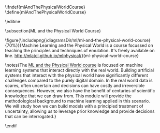 \ifndef{mlAndThePhysicalWorldCourse}
\define{mlAndThePhysicalWorldCourse}

\editme

\subsection{ML and the Physical World Course}


\figure{\includepng{\diagramsDir/ml/ml-and-the-physical-world-course}{70%}}{Machine Learning and the Physical World is a course focussed on teaching the principles and techniques of emulation. It's freely available on line. <http://mlatcl.github.io/mlphysical/>}{ml-physical-world-course}

\notes{The [ML and the Physical World course](http://mlatcl.github.io/mlphysical/) is focused on machine learning systems that interact directly with the real world. Building artificial systems that interact with the physical world have significantly different challenges compared to the purely digital domain. In the real world data is scares, often uncertain and decisions can have costly and irreversible consequences. However, we also have the benefit of centuries of scientific knowledge that we can draw from. This module will provide the methodological background to machine learning applied in this scenario. We will study how we can build models with a principled treatment of uncertainty, allowing us to leverage prior knowledge and provide decisions that can be interrogated.}




\endif
